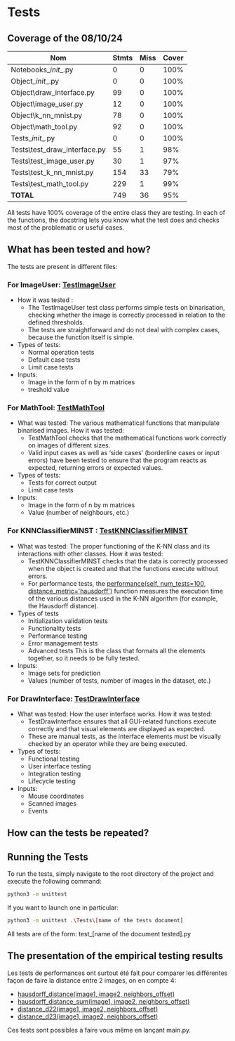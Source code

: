 # Tests

## Coverage of the 08/10/24

| Nom                              | Stmts | Miss | Cover |
|-----------------------------------|-------|------|-------|
| Notebooks\__init__.py             | 0     | 0    | 100%  |
| Object\__init__.py                | 0     | 0    | 100%  |
| Object\draw_interface.py          | 99    | 0    | 100%  |
| Object\image_user.py              | 12    | 0    | 100%  |
| Object\k_nn_mnist.py              | 78    | 0    | 100%  |
| Object\math_tool.py               | 92    | 0    | 100%  |
| Tests\__init__.py                 | 0     | 0    | 100%  |
| Tests\test_draw_interface.py      | 55    | 1    | 98%   |
| Tests\test_image_user.py          | 30    | 1    | 97%   |
| Tests\test_k_nn_mnist.py          | 154   | 33   | 79%   |
| Tests\test_math_tool.py           | 229   | 1    | 99%   |
| **TOTAL**                         | 749   | 36   | 95%   |


All tests have 100% coverage of the entire class they are testing. In each of the functions, the docstring lets you know what the test does and checks most of the problematic or useful cases.

## What has been tested and how?

The tests are present in different files:

### For ImageUser: [TestImageUser](https://github.com/mathisdesaulty/MathisDESAULTY/blob/b7c0243883b0e6971cedae4c70a3e1989d6b2ff6/Tests/test_image_user.py#L13) 
- How it was tested :
    - The TestImageUser test class performs simple tests on binarisation, checking whether the image is correctly processed in relation to the defined thresholds.
    - The tests are straightforward and do not deal with complex cases, because the function itself is simple.
- Types of tests: 
    - Normal operation tests
    - Default case tests
    - Limit case tests
- Inputs:
    - Image in the form of n by m matrices
    - treshold value

### For MathTool: [TestMathTool](https://github.com/mathisdesaulty/MathisDESAULTY/blob/b7c0243883b0e6971cedae4c70a3e1989d6b2ff6/Tests/test_math_tool.py#L8) 
- What was tested: The various mathematical functions that manipulate binarised images.
How it was tested:
    - TestMathTool checks that the mathematical functions work correctly on images of different sizes.
    - Valid input cases as well as ‘side cases’ (borderline cases or input errors) have been tested to ensure that the program reacts as expected, returning errors or expected values.
- Types of tests: 
    - Tests for correct output
    - Limit case tests
- Inputs:
    - Image in the form of n by m matrices
    - Value (number of neighbours, etc.)

### For KNNClassifierMINST : [TestKNNClassifierMINST](https://github.com/mathisdesaulty/MathisDESAULTY/blob/b7c0243883b0e6971cedae4c70a3e1989d6b2ff6/Object/k_nn_mnist.py#L10) 
- What was tested: The proper functioning of the K-NN class and its interactions with other classes.
How it was tested:
    - TestKNNClassifierMINST checks that the data is correctly processed when the object is created and that the functions execute without errors.
    - For performance tests, the [performance(self, num_tests=100, distance_metric='hausdorff')](https://github.com/mathisdesaulty/MathisDESAULTY/blob/26b980f816e4efc3112cbd38b05f855895a09a7c/Object/k_nn_mnist.py#L170) function measures the execution time of the various distances used in the K-NN algorithm (for example, the Hausdorff distance).
- Types of tests
    - Initialization validation tests
    - Functionality tests
    - Performance testing
    - Error management tests
    - Advanced tests 
    This is the class that formats all the elements together, so it needs to be fully tested.
- Inputs:
    - Image sets for prediction
    - Values (number of tests, number of images in the dataset, etc.)

### For DrawInterface: [TestDrawInterface](https://github.com/mathisdesaulty/MathisDESAULTY/blob/26b980f816e4efc3112cbd38b05f855895a09a7c/Tests/test_draw_interface.py#L26) 
- What was tested: How the user interface works.
How it was tested:
    - TestDrawInterface ensures that all GUI-related functions execute correctly and that visual elements are displayed as expected.
    - These are manual tests, as the interface elements must be visually checked by an operator while they are being executed.
- Types of tests:
    - Functional testing
    - User interface testing
    - Integration testing
    - Lifecycle testing
- Inputs:
    - Mouse coordinates
    - Scanned images
    - Events

## How can the tests be repeated?

## Running the Tests

To run the tests, simply navigate to the root directory of the project and execute the following command:

```bash
python3 -m unittest
```

If you want to launch one in particular:

```bash
python3 -m unittest .\Tests\[name of the tests document]
```

All tests are of the form: test_[name of the document tested].py

## The presentation of the empirical testing results 

Les tests de performances ont surtout été fait pour comparer les différentes façon de faire la distance entre 2 images, on en compte 4: 

- [hausdorff_distance(image1, image2, neighbors_offset)](https://github.com/mathisdesaulty/MathisDESAULTY/blob/26b980f816e4efc3112cbd38b05f855895a09a7c/Object/math_tool.py#L90)
- [hausdorff_distance_sum(image1, image2, neighbors_offset)](https://github.com/mathisdesaulty/MathisDESAULTY/blob/26b980f816e4efc3112cbd38b05f855895a09a7c/Object/math_tool.py#L155)
- [distance_d22(image1, image2, neighbors_offset)](https://github.com/mathisdesaulty/MathisDESAULTY/blob/26b980f816e4efc3112cbd38b05f855895a09a7c/Object/math_tool.py#L210)
- [distance_d23(image1, image2, neighbors_offset)](https://github.com/mathisdesaulty/MathisDESAULTY/blob/26b980f816e4efc3112cbd38b05f855895a09a7c/Object/math_tool.py#L228)

Ces tests sont possibles à faire vous même en lançant main.py. 